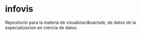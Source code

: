 # infovis

Repositorio para la materia de visualizaci&oactute; de datos de la especializacion en ciencia de datos.

